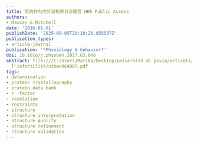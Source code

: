 ```yaml
---
title: 肌肉作为内分泌和旁分泌器官 HHS Public Access
authors:
- Maxson & Mitchell
date: '2016-01-01'
publishDate: '2025-09-05T20:10:26.055537Z'
publication_types:
- article-journal
publication: '*Physiology & behavior*'
doi: 10.1016/j.physbeh.2017.03.040
abstract: file:///C:/Users/Marika/Desktop/università di pavia/articoli/strategie per
  l'infertilità/nihms964087.pdf
tags:
- determination
- protein crystallography
- protein data bank
- r -factor
- resolution
- restraints
- structure
- structure interpretation
- structure quality
- structure refinement
- structure validation
---
```

